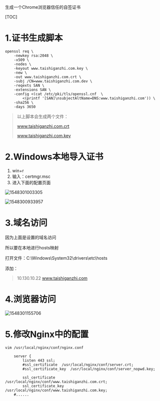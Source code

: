 生成一个Chrome浏览器信任的自签证书

[TOC]

# 1.证书生成脚本



```
openssl req \
    -newkey rsa:2048 \
    -x509 \
    -nodes \
    -keyout www.taishiganzhi.com.key \
    -new \
    -out www.taishiganzhi.com.crt \
    -subj /CN=www.taishiganzhi.com.dev \
    -reqexts SAN \
    -extensions SAN \
    -config <(cat /etc/pki/tls/openssl.cnf  \
        <(printf '[SAN]\nsubjectAltName=DNS:www.taishiganzhi.com')) \
    -sha256 \
    -days 3650

```



> 以上脚本会生成两个文件：
>
> www.taishiganzhi.com.crt  
>
> www.taishiganzhi.com.key



# 2.Windows本地导入证书

1. win+r
2. 输入：certmgr.msc
3. 进入下面的配置页面

![1548301003305](E:\git-workspace\note\images\linux\ssh\chrome-ssl1.png)

![1548300933957](E:\git-workspace\note\images\linux\ssh\chrome-ssl.png)





# 3.域名访问

因为上面是设置的域名访问

所以要在本地进行hosts映射

打开文件：C:\Windows\System32\drivers\etc\hosts



添加：

>10.130.10.22	www.taishiganzhi.com



# 4.浏览器访问

![1548301155706](E:\git-workspace\note\images\linux\ssh\chrome-ssl3.png)





# 5.修改Nginx中的配置

```
vim /usr/local/nginx/conf/nginx.conf

    server {
        listen 443 ssl;
        #ssl_certificate  /usr/local/nginx/conf/server.crt;
        #ssl_certificate_key  /usr/local/nginx/conf/server_nopwd.key;

        ssl_certificate  /usr/local/nginx/conf/www.taishiganzhi.com.crt;
        ssl_certificate_key  /usr/local/nginx/conf/www.taishiganzhi.com.key;
	#......
```


